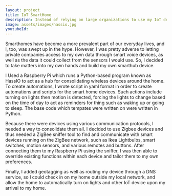 ```yaml
---
layout: project
title: IoT SmartHome
description: Instead of relying on large organizations to use my IoT devices, I decided to consolidate and control them on my own.
image: assets/images/hassio.jpg
youtubeId: 
---
```


Smarthomes have become a more prevalent part of our everyday lives, and I, too, was swept up in the hype. However, I was pretty adverse to letting private companies access to my own data through smart voice devices, as well as the data it could collect from the sensors I would use. So,
I decided to take matters into my own hands and build my own smarthub device. 

I	Used a Raspberry Pi which runs a Python-based program known as HassIO to act as a hub for consolidating wireless devices around the home. 
To create automations, I wrote script in yaml format in order to create automations and scripts for the smart home devices. Such actions include turning on lights then motion is detected, forcing the lights to change based on the time of day to act as reminders for thing such as waking up or going to sleep. 
The base code which tempates were written on were written in Python.

Because there were devices using various communication protocols, I needed a way to consolidate them all. I decided to use Zigbee devices and thus needed a ZigBee sniffer tool to find and communicate with smart devices running on the ZigBee network, such as Ikea Lightbulbs, smart switches, motion sensors, and various remotes and buttons.
After connecting them to my Raspberry Pi using the sniffer, I was then able to override existing functions within each device and tailor them to my own preferences.

Finally, I added geotagging as well as routing my device through a DNS service, so I could check in on my home outside my local network, and allow the home to automatically turn on lights and other IoT device upon my arrival to my home.

